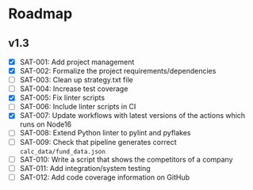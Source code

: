 # Roadmap

## v1.3

- [x] SAT-001: Add project management
- [x] SAT-002: Formalize the project requirements/dependencies
- [ ] SAT-003: Clean up strategy.txt file
- [ ] SAT-004: Increase test coverage
- [x] SAT-005: Fix linter scripts
- [ ] SAT-006: Include linter scripts in CI
- [x] SAT-007: Update workflows with latest versions of the actions which runs
               on Node16
- [ ] SAT-008: Extend Python linter to pylint and pyflakes
- [ ] SAT-009: Check that pipeline generates correct `calc_data/fund_data.json`
- [ ] SAT-010: Write a script that shows the competitors of a company
- [ ] SAT-011: Add integration/system testing
- [ ] SAT-012: Add code coverage information on GitHub

